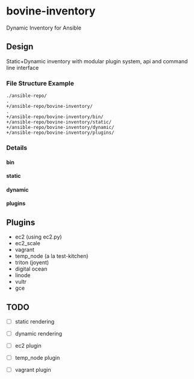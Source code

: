 # bovine-inventory
Dynamic Inventory for Ansible

## Design
Static+Dynamic inventory with modular plugin system, api and command line interface

### File Structure Example
```
./ansible-repo/
.
+/ansible-repo/bovine-inventory/
.
+/ansible-repo/bovine-inventory/bin/
+/ansible-repo/bovine-inventory/static/
+/ansible-repo/bovine-inventory/dynamic/
+/ansible-repo/bovine-inventory/plugins/
```

### Details

#### bin

#### static

#### dynamic

#### plugins

## Plugins
- ec2 (using ec2.py)
- ec2_scale
- vagrant
- temp_node (a la test-kitchen)
- triton (joyent)
- digital ocean
- linode
- vultr
- gce

## TODO
- [ ] static rendering
- [ ] dynamic rendering
- [ ] ec2 plugin
- [ ] temp_node plugin
- [ ] vagrant plugin



